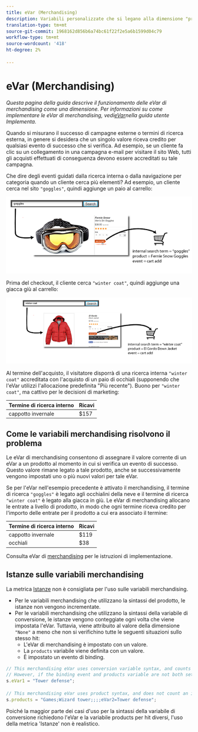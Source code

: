 ```yaml
---
title: eVar (Merchandising)
description: Variabili personalizzate che si legano alla dimensione "products".
translation-type: tm+mt
source-git-commit: 1968162d856b6a74bc61f22f2e5a6b1599d04c79
workflow-type: tm+mt
source-wordcount: '418'
ht-degree: 2%

---
```



# eVar (Merchandising)

*Questa pagina della guida descrive il funzionamento delle eVar di merchandising come una dimensione. Per informazioni su come implementare le eVar di merchandising, vedi[eVar](/help/implement/vars/page-vars/evar.md)nella guida utente Implementa.*

Quando si misurano il successo di campagne esterne o termini di ricerca esterna, in genere si desidera che un singolo valore riceva credito per qualsiasi evento di successo che si verifica. Ad esempio, se un cliente fa clic su un collegamento in una campagna e-mail per visitare il sito Web, tutti gli acquisti effettuati di conseguenza devono essere accreditati su tale campagna.

Che dire degli eventi guidati dalla ricerca interna o dalla navigazione per categoria quando un cliente cerca più elementi? Ad esempio, un cliente cerca nel sito `"goggles"`, quindi aggiunge un paio al carrello:

![Esempio di Goggles](assets/merch-example-goggles.png)

Prima del checkout, il cliente cerca `"winter coat"`, quindi aggiunge una giacca giù al carrello:

![Esempio di rivestimento](assets/merch-example-coat.png)

Al termine dell&#39;acquisto, il visitatore disporrà di una ricerca interna `"winter coat"` accreditata con l&#39;acquisto di un paio di occhiali (supponendo che l&#39;eVar utilizzi l&#39;allocazione predefinita &quot;Più recente&quot;). Buono per `"winter coat"`, ma cattivo per le decisioni di marketing:

| Termine di ricerca interno | Ricavi |
|---|---|
| cappotto invernale | $157 |

## Come le variabili merchandising risolvono il problema

Le eVar di merchandising consentono di assegnare il valore corrente di un eVar a un prodotto al momento in cui si verifica un evento di successo. Questo valore rimane legato a tale prodotto, anche se successivamente vengono impostati uno o più nuovi valori per tale eVar.

Se per l&#39;eVar nell&#39;esempio precedente è attivato il merchandising, il termine di ricerca `"goggles"` è legato agli occhialini della neve e il termine di ricerca `"winter coat"` è legato alla giacca in giù. Le eVar di merchandising allocano le entrate a livello di prodotto, in modo che ogni termine riceva credito per l&#39;importo delle entrate per il prodotto a cui era associato il termine:

| Termine di ricerca interno | Ricavi |
|---|---|
| cappotto invernale | $119 |
| occhiali | $38 |

Consulta eVar di [merchandising](/help/implement/vars/page-vars/evar-merchandising.md) per le istruzioni di implementazione.

## Istanze sulle variabili merchandising

La metrica [Istanze](../metrics/instances.md) non è consigliata per l&#39;uso sulle variabili merchandising.

* Per le variabili merchandising che utilizzano la sintassi del prodotto, le istanze non vengono incrementate.
* Per le variabili merchandising che utilizzano la sintassi della variabile di conversione, le istanze vengono conteggiate ogni volta che viene impostata l&#39;eVar. Tuttavia, viene attribuito al valore della dimensione `"None"` a meno che non si verifichino tutte le seguenti situazioni sullo stesso hit:
   * L&#39;eVar di merchandising è impostato con un valore.
   * La `products` variabile viene definita con un valore.
   * È impostato un evento di binding.

```js
// This merchandising eVar uses conversion variable syntax, and counts an instance.
// However, if the binding event and products variable are not both set, the instance attributes to "None".
s.eVar1 = "Tower defense";

// This merchandising eVar uses product syntax, and does not count an instance.
s.products = "Games;Wizard tower;;;;eVar2=Tower defense";
```

Poiché la maggior parte dei casi d&#39;uso per la sintassi della variabile di conversione richiedono l&#39;eVar e la variabile products per hit diversi, l&#39;uso della metrica &#39;Istanze&#39; non è realistico.
